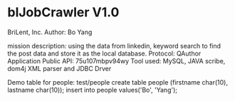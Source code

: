 blJobCrawler V1.0
============

BriLent, Inc.
Author: Bo Yang

mission description:
using the data from linkedin, keyword search to find the post data and store it as the local database.
Protocol: QAuthor
Application Public API: 75u107mbpv94wy
Tool used: MySQL, JAVA scribe, dom4j XML parser and JDBC Drver


Demo table for people:
test/people
create table people (firstname char(10), lastname char(10));
insert into people values('Bo', 'Yang');
